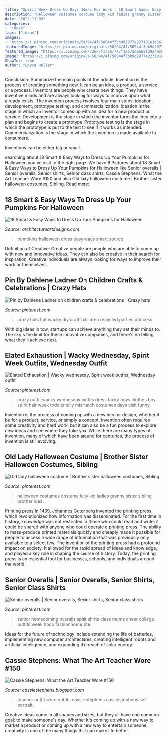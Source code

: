 ```yaml
---
title: "Spirit Week Dress Up Days Ideas For Work : 18 Smart &amp; Easy Ways To Dress Up Your Pumpkins For Halloween"
description: "Halloween costumes costume lady kid ladies granny sister sibling brother idea"
date: "2022-11-09"
categories:
- "ideas"
tags: ["ideas"]
images:
- "https://i.pinimg.com/originals/58/94/4f/58944f3bb9d2977e223101e1e162c2f3.jpg"
featuredImage: "https://i.pinimg.com/originals/58/94/4f/58944f3bb9d2977e223101e1e162c2f3.jpg"
featured_image: "https://i.pinimg.com/736x/f1/a6/7a/f1a67adea68f2924ec837c4c454125de--wacky-wednesday-outfit-for-kids-boys-crazy-hair.jpg"
image: "https://i.pinimg.com/originals/58/94/4f/58944f3bb9d2977e223101e1e162c2f3.jpg"
ShowToc: true
author: "Loyce Heller"
---
```



Conclusion: Summarize the main points of the article.
Invention is the process of creating something new. It can be an idea, a product, a service, or a process. Inventors are people who create new things. They have inventive minds and are always looking for ways to improve upon what already exists.
The invention process involves four main steps: ideation, development, prototype testing, and commercialization. Ideation is the stage in which an inventor comes up with an idea for a new product or service. Development is the stage in which the inventor turns the idea into a plan and begins to create a prototype. Prototype testing is the stage in which the prototype is put to the test to see if it works as intended. Commercialization is the stage in which the invention is made available to consumers.

Inventions can be either big or small.

	

		
searching about 18 Smart &amp; Easy Ways to Dress Up Your Pumpkins for Halloween you've visit to the right page. We have 6 Pictures about 18 Smart &amp; Easy Ways to Dress Up Your Pumpkins for Halloween like Senior overalls | Senior overalls, Senior shirts, Senior class shirts, Cassie Stephens: What the Art Teacher Wore #150 and also Old lady halloween costume | Brother sister halloween costumes, Sibling. Read more:
		
    
## 18 Smart &amp; Easy Ways To Dress Up Your Pumpkins For Halloween

<img loading=lazy src="http://www.architectureartdesigns.com/wp-content/uploads/2015/10/4-630x850.jpeg" onerror="this.onerror=null;this.src='https://tse1.mm.bing.net/th?id=OIP.5YQ_gbCrVK2_gzAqH-xFywHaJ_&amp;pid=15.1';" alt="18 Smart &amp; Easy Ways to Dress Up Your Pumpkins for Halloween">

_Source: architectureartdesigns.com_

>pumpkins halloween dress easy ways smart source. 

	

Definition of Creative:
Creative people are people who are able to come up with new and innovative ideas. They can also be creative in their search for inspiration. Creative individuals are always looking for ways to improve their work or themselves.

    
## Pin By Dahlene Ladner On Children Crafts &amp; Celebrations | Crazy Hats

<img loading=lazy src="https://i.pinimg.com/originals/58/94/4f/58944f3bb9d2977e223101e1e162c2f3.jpg" onerror="this.onerror=null;this.src='https://tse4.mm.bing.net/th?id=OIP.4cX2wM8i_EQSsqsY4w-FoQHaJ4&amp;pid=15.1';" alt="Pin by Dahlene Ladner on children crafts &amp; celebrations | Crazy hats">

_Source: pinterest.com_

>crazy hats hat wacky diy crafts children recycled parties princess. 

	

With big ideas in tow, startups can achieve anything they set their minds to. The sky's the limit for these innovative companies, and there's no telling what they'll achieve next.

    
## Elated Exhaustion | Wacky Wednesday, Spirit Week Outfits, Wednesday Outfit

<img loading=lazy src="https://i.pinimg.com/736x/f1/a6/7a/f1a67adea68f2924ec837c4c454125de--wacky-wednesday-outfit-for-kids-boys-crazy-hair.jpg" onerror="this.onerror=null;this.src='https://tse1.mm.bing.net/th?id=OIP.PFd3cUYqtQOzwRcGGcViBQHaJ3&amp;pid=15.1';" alt="Elated Exhaustion | Wacky wednesday, Spirit week outfits, Wednesday outfit">

_Source: pinterest.com_

>crazy outfit wacky wednesday outfits dress tacky boys clothes boy spirit hair week toddler silly mismatch costumes days visit funny. 

	

Invention is the process of coming up with a new idea or design, whether it be for a product, service, or simply a concept. Invention often requires some creativity and hard work, but it can also be a fun process to explore new ideas and see where they take you. While there are many types of invention, many of which have been around for centuries, the process of invention is still evolving.

    
## Old Lady Halloween Costume | Brother Sister Halloween Costumes, Sibling

<img loading=lazy src="https://i.pinimg.com/736x/1c/0a/2f/1c0a2f876f3c04254928b88b4df721e9--ladies-halloween-costumes-kid-halloween.jpg" onerror="this.onerror=null;this.src='https://tse4.mm.bing.net/th?id=OIP.F3XsR0ZemQXPp1Up753JjQHaJ3&amp;pid=15.1';" alt="Old lady halloween costume | Brother sister halloween costumes, Sibling">

_Source: pinterest.com_

>halloween costumes costume lady kid ladies granny sister sibling brother idea. 

	

Printing press
In 1439, Johannes Gutenberg invented the printing press, which revolutionized how information was disseminated. For the first time in history, knowledge was not restricted to those who could read and write; it could be shared with anyone who could operate a printing press. The ability to mass-produce printed materials quickly and cheaply made it possible for people to access a wide range of information that was previously only available to a select few.
The invention of the printing press had a profound impact on society. It allowed for the rapid spread of ideas and knowledge, and played a key role in shaping the course of history. Today, the printing press is an essential tool for businesses, schools, and individuals around the world.

    
## Senior Overalls | Senior Overalls, Senior Shirts, Senior Class Shirts

<img loading=lazy src="https://i.pinimg.com/736x/d5/57/26/d557264ae3313e3323efad6b61c3f001.jpg" onerror="this.onerror=null;this.src='https://tse2.mm.bing.net/th?id=OIP.u5_2k8I1XXok4r9apsrrZAHaOk&amp;pid=15.1';" alt="Senior overalls | Senior overalls, Senior shirts, Senior class shirts">

_Source: pinterest.com_

>senior homecoming overalls spirit shirts class mums cheer college outfits week hoco fashionhome site. 

	

Ideas for the future of technology include extending the life of batteries, implementing new computer architectures, creating intelligent robots and artificial intelligence, and expanding the reach of solar energy.

    
## Cassie Stephens: What The Art Teacher Wore #150

<img loading=lazy src="http://3.bp.blogspot.com/-Vc-zoz_skOU/Vkk9urapm3I/AAAAAAAAYMc/c5_XJGhrAi8/s1600/IMG_0283.jpg" onerror="this.onerror=null;this.src='https://tse3.mm.bing.net/th?id=OIP.LLMKz89R3_uU9BHsf7J7rAHaMX&amp;pid=15.1';" alt="Cassie Stephens: What the Art Teacher Wore #150">

_Source: cassiestephens.blogspot.com_

>teacher outfit wore outfits cassie stephens cassiestephens self portrait. 

	

Creative ideas come in all shapes and sizes, but they all have one common goal: to make someone's day. Whether it's coming up with a new way to market a product or coming up with a new way to entertain someone, creativity is one of the many things that can make life better.

